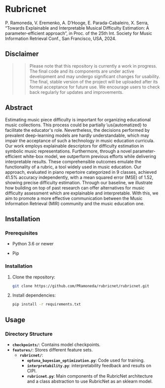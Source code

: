 # Rubricnet

P. Ramoneda, V. Eremenko, A. D’Hooge, E. Parada-Cabaleiro, X. Serra, “Towards Explainable and Interpretable Musical Difficulty Estimation: A parameter-efficient approach”, in Proc. of the 25th Int. Society for Music Information Retrieval Conf., San Francisco, USA, 2024.

## Disclaimer

>> Please note that this repository is currently a work in progress. The final code and its components are under active development and may undergo significant changes for usability. The final, stable version of the project will be uploaded after its formal acceptance for future use. We encourage users to check back regularly for updates and improvements.


## Abstract

Estimating music piece difficulty is important for organizing educational music collections. This process could be partially \us{automatized} to facilitate the educator's role. Nevertheless, the decisions performed by prevalent deep-learning models are hardly understandable, which may impair the acceptance of such a technology in music education curricula. Our work employs explainable descriptors for difficulty estimation in  symbolic music representations. Furthermore, through a novel parameter-efficient white-box model, we outperform previous efforts while delivering interpretable results. These comprehensible outcomes emulate the functionality of a rubric, a tool widely used in music education.
Our approach, evaluated in piano repertoire categorized in 9 classes, achieved  
41.5% accuracy independently, with a mean squared error (MSE) of 1.52, showing precise difficulty estimation. 
Through our baseline, we
illustrate how building on top of past research can  offer alternatives for music difficulty assessment which are explainable and interpretable. With this, we aim to promote a more effective communication between the Music Information Retrieval (MIR) community and the music education one.

## Installation
### Prerequisites

- Python 3.6 or newer

- Pip



### Installation

1. Clone the repository:
   ```sh
   git clone https://github.com/PRamoneda/rubricnet/rubricnet.git
   ```
   
2. Install dependencies:
   ```sh
   pip install -r requirements.txt
   ```



## Usage
### Directory Structure
- **`checkpoints/`**: Contains model checkpoints.
- **`features/`**: Stores different feature sets.
  - **`rubricnet/`**:
    - **`optuna_bayesian_optimization.py`**: Code used for training.
    - **`interpretability.py`**: interpretability feedback and results on CIPI. 
    - **`rubricnet.py`**: Main components of the RubricNet architecture and a class abstraction to use RubricNet as an sklearn model.
